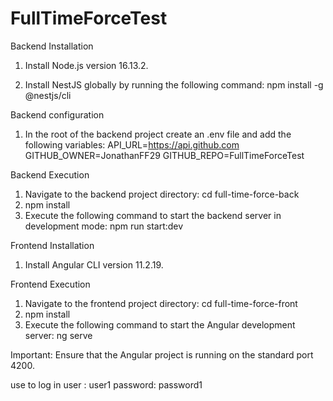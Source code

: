 # FullTimeForceTest

Backend Installation
1. Install Node.js version 16.13.2.

2. Install NestJS globally by running the following command:
   npm install -g @nestjs/cli
   
Backend configuration
1. In the root of the backend project create an .env file and add the following variables:
   API_URL=https://api.github.com
   GITHUB_OWNER=JonathanFF29
   GITHUB_REPO=FullTimeForceTest

Backend Execution
1. Navigate to the backend project directory:
   cd full-time-force-back
2. npm install
3. Execute the following command to start the backend server in development mode:
   npm run start:dev


Frontend Installation
1. Install Angular CLI version 11.2.19.

Frontend Execution
1. Navigate to the frontend project directory:
   cd full-time-force-front
2. npm install
3. Execute the following command to start the Angular development server:
  ng serve
  
Important: Ensure that the Angular project is running on the standard port 4200.


use to log in
user : user1
password: password1
